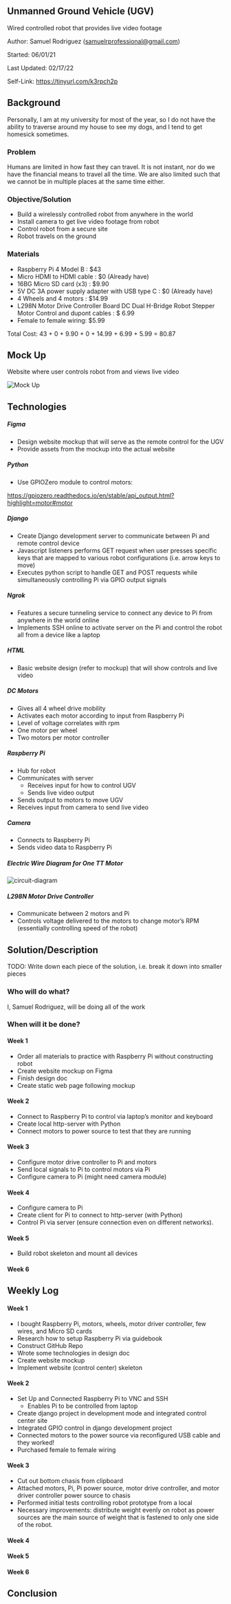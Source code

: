 <h2>  Unmanned Ground Vehicle (UGV)</h2>


<p>Wired controlled robot that provides live video footage
</p>
<p>
Author: Samuel Rodriguez (<a href="mailto:samuelrprofessional@gmail.com">samuelrprofessional@gmail.com</a>)
</p>
<p>
Started: 06/01/21
</p>
<p>
Last Updated: 02/17/22
</p>
<p>
Self-Link: <a href="https://tinyurl.com/k3rpch2p">https://tinyurl.com/k3rpch2p</a>
</p>
<h2>Background</h2>


<p>
Personally, I am at my university for most of the year, so I do not have the ability to traverse around my house to see my dogs, and I tend to get homesick sometimes.
</p>
<h3>Problem</h3>


<p>
Humans are limited in how fast they can travel. It is not instant, nor do we have the financial means to travel all the time. We are also limited such that we cannot be in multiple places at the same time either.
</p>
<h3>Objective/Solution</h3>


<ul>

<li>Build a wirelessly controlled robot from anywhere in the world

<li>Install camera to get live video footage from robot

<li>Control robot from a secure site

<li>Robot travels on the ground
</li>
</ul>
<h3>Materials</h3>


<ul>

<li>Raspberry Pi 4 Model B : $43

<li>Micro HDMI to HDMI cable : $0 (Already have)

<li>16BG Micro SD card (x3) : $9.90

<li>5V DC 3A power supply adapter with USB type C : $0 (Already have)

<li>4 Wheels and 4 motors : $14.99

<li>L298N Motor Drive Controller Board DC Dual H-Bridge Robot Stepper Motor Control and dupont cables : $ 6.99

<li>Female to female wiring: $5.99
</li>
</ul>
<p>
Total Cost: 43 + 0 + 9.90 + 0 + 14.99 + 6.99 + 5.99 = 80.87
</p>
<h2>Mock Up</h2>


<p>
Website where user controls robot from and views live video
</p>
<p>

<img src="/media/remote-robot-control-center.png" alt="Mock Up" title="live-video-feed">

</p>
<h2>Technologies</h2>


<h5>Figma</h5>


<ul>

<li>Design website mockup that will serve as the remote control for the UGV

<li>Provide assets from the mockup into the actual website
</li>
</ul>
<h5>Python</h5>


<ul>

<li>Use GPIOZero module to control motors:
</li>
</ul>
<p>
<a href="https://gpiozero.readthedocs.io/en/stable/api_output.html?highlight=motor#motor">https://gpiozero.readthedocs.io/en/stable/api_output.html?highlight=motor#motor</a>
</p>
<h5>Django</h5>


<ul>

<li>Create Django development server to communicate between Pi and remote control device

<li>Javascript listeners performs GET request when user presses specific keys that are mapped to various robot configurations (i.e. arrow keys to move)

<li>Executes python script to handle GET and POST requests while simultaneously controlling Pi via GPIO output signals
</li>
</ul>
<h5>Ngrok</h5>


<ul>

<li>Features a secure tunneling service to connect any device to Pi from anywhere in the world online

<li>Implements SSH online to activate server on the Pi and control the robot all from a device like a laptop
</li>
</ul>
<h5>HTML</h5>


<ul>

<li>Basic website design (refer to mockup) that will show controls and live video
</li>
</ul>
<h5>DC Motors</h5>


<ul>

<li>Gives all 4 wheel drive mobility

<li>Activates each motor according to input from Raspberry Pi

<li>Level of voltage correlates with rpm

<li>One motor per wheel

<li>Two motors per motor controller
</li>
</ul>
<h5>Raspberry Pi</h5>


<ul>

<li>Hub for robot

<li>Communicates with server 
<ul>
 
<li>Receives input for how to control UGV
 
<li>Sends live video output
</li> 
</ul>

<li>Sends output to motors to move UGV

<li>Receives input from camera to send live video
</li>
</ul>
<h5>Camera</h5>


<ul>

<li>Connects to Raspberry Pi

<li>Sends video data to Raspberry Pi
</li>
</ul>
<h5>Electric Wire Diagram for One TT Motor</h5>

<p>

<img src="media/circuit-diagram.jpg" alt="circuit-diagram" title="wiring">

</p>
<h5>L298N Motor Drive Controller</h5>


<ul>

<li>Communicate between 2 motors and Pi

<li>Controls voltage delivered to the motors to change motor’s RPM (essentially controlling speed of the robot)
</li>
</ul>
<h2>Solution/Description</h2>


<p>
TODO: Write down each piece of the solution, i.e. break it down into smaller pieces
</p>
<h3>Who will do what?</h3>


<p>
I, Samuel Rodriguez, will be doing all of the work
</p>
<h3>When will it be done?</h3>


<h4>Week 1</h4>


<ul>

<li>Order all materials to practice with Raspberry Pi without constructing robot

<li>Create website mockup on Figma

<li>Finish design doc

<li>Create static web page following mockup
</li>
</ul>
<h4>Week 2</h4>


<ul>

<li>Connect to Raspberry Pi to control via laptop’s monitor and keyboard

<li>Create local http-server with Python

<li>Connect motors to power source to test that they are running
</li>
</ul>
<h4>Week 3</h4>


<ul>

<li>Configure motor drive controller to Pi and motors

<li>Send local signals to Pi to control motors via Pi

<li>Configure camera to Pi (might need camera module)
</li>
</ul>
<h4>Week 4</h4>


<ul>

<li>Configure camera to Pi

<li>Create client for Pi to connect to http-server (with Python)

<li>Control Pi via server (ensure connection even on different networks).
</li>
</ul>
<h4>Week 5</h4>


<ul>

<li>Build robot skeleton and mount all devices
</li>
</ul>
<h4>Week 6</h4>


<h2>Weekly Log</h2>


<h4>Week 1</h4>


<ul>

<li>I bought Raspberry Pi, motors, wheels, motor driver controller, few wires, and Micro SD cards

<li>Research how to setup Raspberry Pi via guidebook 

<li>Construct GitHub Repo

<li>Wrote some technologies in design doc

<li>Create website mockup

<li>Implement website (control center) skeleton
</li>
</ul>
<h4>Week 2</h4>


<ul>

<li>Set Up and Connected Raspberry Pi to VNC and SSH 
<ul>
 
<li>Enables Pi to be controlled from laptop
</li> 
</ul>

<li>Create django project in development mode and integrated control center site

<li>Integrated GPIO control in django development project

<li>Connected motors to the power source via reconfigured USB cable and they worked!

<li>Purchased female to female wiring
</li>
</ul>
<h4>Week 3</h4>
<ul>
<li> Cut out bottom chasis from clipboard
<li> Attached motors, Pi, Pi power source, motor drive controller, and motor driver controller
power source to chasis
<li> Performed initial tests controlling robot prototype from a local
<li> Necessary improvements: distribute weight evenly on robot as power sources
are the main source of weight that is fastened to only one side of the robot.
</ul>


<h4>Week 4</h4>


<h4>Week 5</h4>


<h4>Week 6</h4>


<h2>Conclusion</h2>

